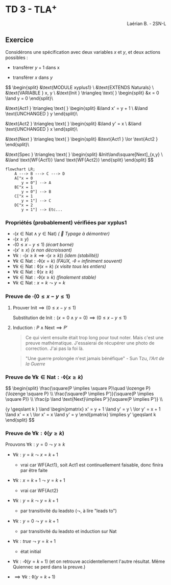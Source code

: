 # TD 3 - $\text{TLA}^+$

<div align="right">
    Laérian B. - 2SN-L
</div>

## Exercice

Considérons une spécification avec deux variables $x$ et $y$, et deux actions possibles :

- transférer $y+1$ dans x

- transférer $x$ dans $y$

$$
\begin{split}
&\text{MODULE xyplus1} \\
&\text{EXTENDS Naturals} \\
&\text{VARIABLE } x, y \\
&\text{Init } \triangleq \text{ }
    \begin{split}
    &x = 0 \land y = 0
    \end{split}\\

&\text{Act1 } \triangleq \text{ }
    \begin{split}
    &\land x' = y + 1 \\
    &\land \text{UNCHANGED } y
    \end{split}\\

&\text{Act2 } \triangleq \text{ }
    \begin{split}
    &\land y' = x \\
    &\land \text{UNCHANGED } x
    \end{split}\\

&\text{Next } \triangleq \text{ }
    \begin{split}
    &\text{Act1 } \lor \text{Act2 }
    \end{split}\\

&\text{Spec } \triangleq \text{ }
    \begin{split}
    &Init\land\square[Next]_{x,y} \\
    &\land \text{WF\{Act1\}} \land \text{WF\{Act2\}}
    \end{split}
\end{split}
$$

```mermaid
flowchart LR;
    A ---> B ---> C ---> D
    A["x = 0
       y = 0"] --> A
    B["x = 1
       y = 0"] --> B
    C["x = 1
       y = 1"] --> C
    D["x = 2
       y = 1"] --> Etc...
```

### Propriétés (probablement) vérifiées par $\text{xyplus1}$

- $\square (x \in \text{Nat} \land y \in \text{Nat})$ *(  Typage à démontrer)*
- $\square (x \geqslant y)$
- $\square (0 \leqslant x - y \leqslant 1)$ *(écart borné)*
- $\square (x' \geqslant x)$ *(x non décroissant)*
- $\forall k :\square (x \geqslant k \implies \square (x \geqslant k))$ *(idem (stabilité))*
- $\forall k \in \text{Nat} :\square \lozenge (x = k)$ *(FAUX, $\square \lozenge$ = infiniment souvent)*
- $\forall k \in \text{Nat} : \lozenge(x=k)$ *($x$ visite tous les entiers)*
- $\forall k \in \text{Nat} : \lozenge(x \geqslant k)$ 
- $\forall k \in \text{Nat} : \square \lozenge(x \geqslant k)$ *(finalement stable)*
- $\forall k \in \text{Nat} : x = k \leadsto y = k$

### Preuve de $\square (0 \leqslant x-y \leqslant 1)$

1. Prouver $\text{Init} \implies  (0 \leqslant x-y \leqslant 1)$

    Substitution de $\text{Init}: (x = 0 \land y = 0) \implies (0 \leqslant x-y \leqslant 1)$

2. Induction : $P \land \text{Next} \implies P'$

    > Ce qui vient ensuite était trop long pour tout noter. Mais c'est une preuve mathématique. J'essaierai de récupérer une photo de correction. J'ai pas la foi là.

    > "Une guerre prolongée n'est jamais bénéfique" - Sun Tzu, *l'Art de la Guerre*

### Preuve de $\forall k \in \text{Nat} : \square \lozenge(x \geqslant k)$

$$
\begin{split}
\frac{\square(P \implies \square P)\quad \lozenge P}{\lozenge \square P} \\\\
\frac{\square(P \implies P')}{\square(P \implies \square P)} \\\\
\frac{p \land \text{Next}\implies P'}{\square(P \implies P')} \\\\

{y \geqslant k } \land 
    \begin{pmatrix} 
    x' = y + 1 \land y' = y \\
    \lor y' = x + 1 \land x' = x \\
    \lor x' = x \land y' = y
    \end{pmatrix}
\implies y' \geqslant k
\end{split}
$$

### Preuve de $\forall k : \lozenge (y \geqslant k)$

Prouvons $\forall k : y = 0 \leadsto y \geqslant k$

- $\forall k : y = k \leadsto x = k + 1$
    - vrai car $\text{WF\{Act1\}}$, soit $\text{Act1}$ est continuellement faisable, donc finira par être faite

- $\forall k : x = k + 1 \leadsto y = k + 1$
    - vrai car $\text{WF\{Act2\}}$
- $\forall k : y = k \leadsto y = k + 1$
    - par transitivité du leadsto ($\leadsto$, à lire "leads to")
- $\forall k : y = 0 \leadsto y = k + 1$
    - par transitivité du leadsto et induction sur $\text{Nat}$
- $\forall k : true \leadsto y = k + 1$
    - état initial
- $\forall k : \square \lozenge (y = k + 1)$ (et on retrouve accidentellement l'autre résultat. Même Quiennec se perd dans la preuve.)
- $\implies \forall k : \lozenge (y = k + 1)$